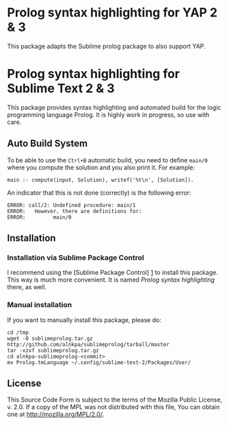 # Prolog syntax highlighting for YAP 2 & 3 #

This package adapts the Sublime prolog package to also support YAP.

# Prolog syntax highlighting for Sublime Text 2 & 3 #

This package provides syntax highlighting and automated build for the logic
programming language Prolog. It is highly work in progress, so use with care.

## Auto Build System ##
To be able to use the `Ctrl+B` automatic build, you need to define `main/0`
where you compute the solution and you also print it. For example:

    main :- compute(input, Solution), writef('%t\n', [Solution]).

An indicator that this is not done (correctly) is the following error:

    ERROR: call/2: Undefined procedure: main/1
    ERROR:   However, there are definitions for:
    ERROR:         main/0

## Installation ##

### Installation via Sublime Package Control ###

I recommend using the [Sublime Package Control] [1] to install this package.
This way is much more convenient. It is named *Prolog syntax highlighting*
there, as well.

[1]: http://wbond.net/sublime_packages/package_control

### Manual installation ###

If you want to manually install this package, please do:

	cd /tmp
	wget -O sublimeprolog.tar.gz http://github.com/alnkpa/sublimeprolog/tarball/master
	tar -xzvf sublimeprolog.tar.gz
	cd alnkpa-sublimeprolog-<commit>
	mv Prolog.tmLanguage ~/.config/sublime-text-2/Packages/User/

## License ##

This Source Code Form is subject to the terms of the Mozilla Public
License, v. 2.0. If a copy of the MPL was not distributed with this
file, You can obtain one at <http://mozilla.org/MPL/2.0/>.

